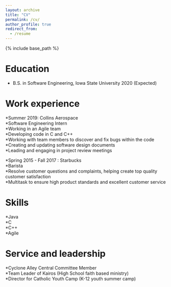 ```yaml
---
layout: archive
title: "CV"
permalink: /cv/
author_profile: true
redirect_from:
  - /resume
---
```


{% include base_path %}

Education
======
* B.S. in Software Engineering, Iowa State University 2020 (Expected)

Work experience
======
*Summer 2019: Collins Aerospace  
	*Software Engineering Intern  
	*Working in an Agile team  
	*Developing code in C and C++  
	*Working with team members to discover and fix bugs within the code  
	*Creating and updating software design documents  
	*Leading and engaging in project review meetings  

*Spring 2015 - Fall 2017 : Starbucks  
	*Barista  
	*Resolve customer questions and complaints, helping create top quality customer satisfaction  
	*Multitask to ensure high product standards and excellent customer service  

  
Skills
======
*Java  
*C  
*C++   
*Agile  

  
Service and leadership
======
*Cyclone Alley Central Committee Member   
*Team Leader of Kairos (High School faith based ministry)  
*Director for Catholic Youth Camp (K-12 youth summer camp)   

